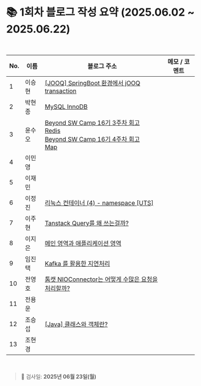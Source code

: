 # 📚 1회차 블로그 작성 요약 (2025.06.02 ~ 2025.06.22)

<br>

| No. | 이름   | 블로그 주소                                                                                                                                                                                                                                                                                                                                                              | 메모 / 코멘트 |
| --- | ------ |---------------------------------------------------------------------------------------------------------------------------------------------------------------------------------------------------------------------------------------------------------------------------------------------------------------------------------------------------------------------| ------------- |
| 1   | 이승현 | [[JOOQ] SpringBoot 환경에서 jOOQ transaction](https://ssddo-story.tistory.com/64)                                                                                                                                                                                                                                                                                       |               |
| 2   | 박현종 | [MySQL InnoDB](https://develop-think-record.tistory.com/20)                                                                                                                                                                                                                                                                                                                                                                     |               |
| 3   | 윤수오 | [Beyond SW Camp 16기 3주차 회고](https://velog.io/@dbstndh12/Beyond-SW-Camp-16%EA%B8%B0-3%EC%A3%BC%EC%B0%A8-%ED%9A%8C%EA%B3%A06265)<br> [Redis](https://velog.io/@dbstndh12/Redis) <br> [Beyond SW Camp 16기 4주차 회고](https://velog.io/@dbstndh12/Beyond-SW-Camp-16%EA%B8%B0-4%EC%A3%BC%EC%B0%A8-%ED%9A%8C%EA%B3%A069613) <br> [Map](https://velog.io/@dbstndh12/Java-Map) |               |
| 4   | 이민영 |                                                                                                                                                                                                                                                                                                                                                                     |               |
| 5   | 이재민 |                                                                                                                                                                                                                                                                                                                                                                     |               |
| 6   | 이정진 | [리눅스 컨테이너 (4) - namespace [UTS]](https://freshdev.tistory.com/54)                                                                                                                                                                                                                                                                                                   |               |
| 7   | 이주현 |  [ Tanstack Query를 왜 쓰는걸까?](https://jujus.gitbook.io/jutrongs-docs/my-storage/library/tanstack-query/why-why)                                                                                                                                                                                                                                                                                                                                                                      |               |
| 8   | 이지은 | [메인 영역과 애플리케이션 영역](https://ji-eeeun.tistory.com/123)                                                                                                                                                                                                                                                                                                                                                                    |               |
| 9   | 임진택 | [Kafka 를 활용한 지연처리](https://taekt.tistory.com/39)                                                                                                                                                                                                                                                                                                                                                                |               |
| 10  | 전영호 | [톰캣 NIOConnector는 어떻게 수많은 요청을 처리할까? ](https://aplbly.tistory.com/24)                                                                                                                                                                                                                                                                                                |               |
| 11  | 전용운 |                                                                                                                                                                                                                                                                                                                                                                     |               |
| 12  | 조승섭 | [[Java] 클래스와 객체란?](https://seopseophaeee.tistory.com/5)                                                                                                                                                                                                                                                                                                             |               |
| 13  | 조현경 |                                                                                                                                                                                                                                                                                                                                                                     |               |

<br>

> 📌 검사일: **2025년 06월 23일(월)**

